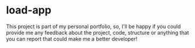 # load-app
This project is part of my personal portfolio, so, I'll be happy if you could provide me any feedback about the project, code, structure or anything that you can report that could make me a better developer!

